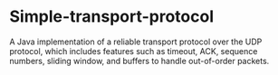 # Simple-transport-protocol
A Java implementation of a reliable transport protocol over the UDP protocol, which includes features such as timeout, ACK, sequence numbers, sliding window, and buffers to handle out-of-order packets. 
